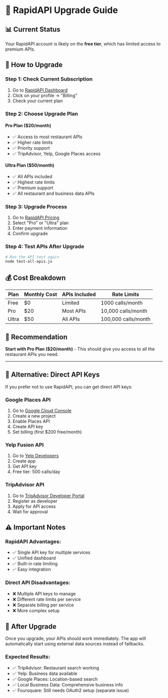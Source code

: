 # 🚀 RapidAPI Upgrade Guide

## 📊 **Current Status**
Your RapidAPI account is likely on the **free tier**, which has limited access to premium APIs.

## 🔧 **How to Upgrade**

### **Step 1: Check Current Subscription**
1. Go to [RapidAPI Dashboard](https://rapidapi.com/dashboard)
2. Click on your profile → "Billing"
3. Check your current plan

### **Step 2: Choose Upgrade Plan**

#### **Pro Plan ($20/month)**
- ✅ Access to most restaurant APIs
- ✅ Higher rate limits
- ✅ Priority support
- ✅ TripAdvisor, Yelp, Google Places access

#### **Ultra Plan ($50/month)**
- ✅ All APIs included
- ✅ Highest rate limits
- ✅ Premium support
- ✅ All restaurant and business data APIs

### **Step 3: Upgrade Process**
1. Go to [RapidAPI Pricing](https://rapidapi.com/pricing)
2. Select "Pro" or "Ultra" plan
3. Enter payment information
4. Confirm upgrade

### **Step 4: Test APIs After Upgrade**
```bash
# Run the API test again
node test-all-apis.js
```

## 💰 **Cost Breakdown**

| Plan | Monthly Cost | APIs Included | Rate Limits |
|------|-------------|---------------|-------------|
| Free | $0 | Limited | 1000 calls/month |
| Pro | $20 | Most APIs | 10,000 calls/month |
| Ultra | $50 | All APIs | 100,000 calls/month |

## 🎯 **Recommendation**
**Start with Pro Plan ($20/month)** - This should give you access to all the restaurant APIs you need.

---

## 🔄 **Alternative: Direct API Keys**

If you prefer not to use RapidAPI, you can get direct API keys:

### **Google Places API**
1. Go to [Google Cloud Console](https://console.cloud.google.com/)
2. Create a new project
3. Enable Places API
4. Create API key
5. Set billing (first $200 free/month)

### **Yelp Fusion API**
1. Go to [Yelp Developers](https://www.yelp.com/developers)
2. Create app
3. Get API key
4. Free tier: 500 calls/day

### **TripAdvisor API**
1. Go to [TripAdvisor Developer Portal](https://developer-tripadvisor.com/)
2. Register as developer
3. Apply for API access
4. Wait for approval

## ⚠️ **Important Notes**

### **RapidAPI Advantages:**
- ✅ Single API key for multiple services
- ✅ Unified dashboard
- ✅ Built-in rate limiting
- ✅ Easy integration

### **Direct API Disadvantages:**
- ❌ Multiple API keys to manage
- ❌ Different rate limits per service
- ❌ Separate billing per service
- ❌ More complex setup

## 🎉 **After Upgrade**

Once you upgrade, your APIs should work immediately. The app will automatically start using external data sources instead of fallbacks.

### **Expected Results:**
- ✅ TripAdvisor: Restaurant search working
- ✅ Yelp: Business data available
- ✅ Google Places: Location-based search
- ✅ Local Business Data: Comprehensive business info
- ✅ Foursquare: Still needs OAuth2 setup (separate issue)
